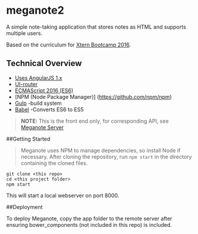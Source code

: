 # meganote2
A simple note-taking application that stores notes as HTML and supports multiple users.

Based on the curriculum for [Xtern Bootcamp 2016](http://bootcamp16.getfretless.com/).

## Technical Overview

* [Uses AngularJS 1.x](https://angularjs.org)
* [UI-router](https://github.com/angular-ui/ui-router)
* [ECMAScript 2016 (ES6)](https://es6-features.org/)
* [NPM (Node Package Manager)] (https://github.com/npm/npm)
* [Gulp](https://npmjs.com/package/gulp) -build system
* [Babel](https://babeljs.io) -Converts ES6 to ES5

>**NOTE:** This is the front end only, for corresponding API, see [Meganote Server](https://github.com/tworns/meganote-server2)

##Getting Started

>Meganote uses NPM to manage dependencies, so install Node if necessary.
After cloning the repository, run `npm start` in the directory containing the cloned files.
```shell
git clone <this repo>
cd <this project folder>
npm start
```
This will start a local webserver on port 8000.

##Deployment

To deploy Meganote, copy the app folder to the remote server after ensuring bower_components (not included in this repo) is included.
